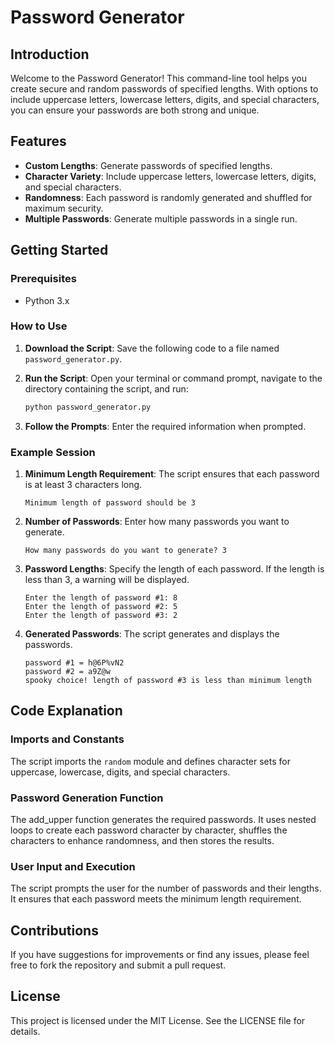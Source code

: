 # Password Generator

## Introduction

Welcome to the Password Generator! This command-line tool helps you create secure and random passwords of specified lengths. With options to include uppercase letters, lowercase letters, digits, and special characters, you can ensure your passwords are both strong and unique.

## Features

- **Custom Lengths**: Generate passwords of specified lengths.
- **Character Variety**: Include uppercase letters, lowercase letters, digits, and special characters.
- **Randomness**: Each password is randomly generated and shuffled for maximum security.
- **Multiple Passwords**: Generate multiple passwords in a single run.

## Getting Started

### Prerequisites

- Python 3.x

### How to Use

1. **Download the Script**: Save the following code to a file named `password_generator.py`.

2. **Run the Script**: Open your terminal or command prompt, navigate to the directory containing the script, and run:

    ```bash
    python password_generator.py
    ```

3. **Follow the Prompts**: Enter the required information when prompted.

### Example Session

1. **Minimum Length Requirement**: The script ensures that each password is at least 3 characters long.

    ```plaintext
    Minimum length of password should be 3
    ```

2. **Number of Passwords**: Enter how many passwords you want to generate.

    ```plaintext
    How many passwords do you want to generate? 3
    ```

3. **Password Lengths**: Specify the length of each password. If the length is less than 3, a warning will be displayed.

    ```plaintext
    Enter the length of password #1: 8
    Enter the length of password #2: 5
    Enter the length of password #3: 2
    ```

4. **Generated Passwords**: The script generates and displays the passwords.

    ```plaintext
    password #1 = h@6P%vN2
    password #2 = a9Z@w
    spooky choice! length of password #3 is less than minimum length
    ```

## Code Explanation

### Imports and Constants

The script imports the `random` module and defines character sets for uppercase, lowercase, digits, and special characters.

### Password Generation Function

The add_upper function generates the required passwords. It uses nested loops to create each password character by character, shuffles the characters to enhance randomness, and then stores the results.

### User Input and Execution

The script prompts the user for the number of passwords and their lengths. It ensures that each password meets the minimum length requirement.

## Contributions

If you have suggestions for improvements or find any issues, please feel free to fork the repository and submit a pull request.

## License

This project is licensed under the MIT License. See the LICENSE file for details.
